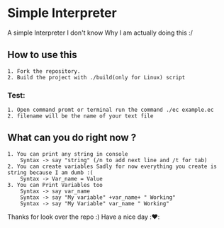 # Simple Interpreter

A simple Interpreter I don't know Why I am actually doing this :/

## How to use this 

	1. Fork the repository.
	2. Build the project with ./build(only for Linux) script

### Test: 

    1. Open command promt or terminal run the command ./ec example.ec
    2. filename will be the name of your text file


## What can you do right now ?

    1. You can print any string in console
        Syntax -> say "string" (/n to add next line and /t for tab)
    2. You can create variables Sadly for now everything you create is string because I am dumb :(
        Syntax -> Var_name = Value 
    3. You can Print Variables too
        Syntax -> say var_name
        Syntax -> say "My variable" +var_name+ " Working"
        Syntax -> say "My Variable" var_name " Working"
    
Thanks for look over the repo :) Have a nice day ::heart::
